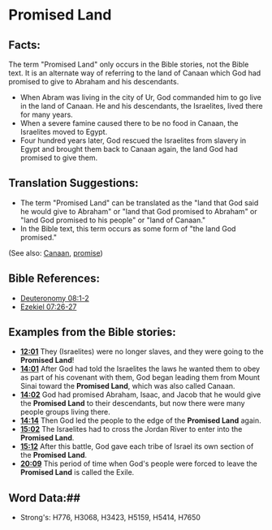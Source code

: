 # Promised Land #

## Facts: ##

The term "Promised Land" only occurs in the Bible stories, not the Bible text. It is an alternate way of referring to the land of Canaan which God had promised to give to Abraham and his descendants.

* When Abram was living in the city of Ur, God commanded him to go live in the land of Canaan. He and his descendants, the Israelites, lived there for many years.
* When a severe famine caused there to be no food in Canaan, the Israelites moved to Egypt.
* Four hundred years later, God rescued the Israelites from slavery in Egypt and brought them back to Canaan again, the land God had promised to give them.

## Translation Suggestions: ##

* The term "Promised Land" can be translated as the "land that God said he would give to Abraham" or "land that God promised to Abraham" or "land God promised to his people" or "land of Canaan."
* In the Bible text, this term occurs as some form of "the land God promised."

(See also: [Canaan](../names/canaan.md), [promise](promise.md))

## Bible References: ##

* [Deuteronomy 08:1-2](rc://en/tn/help/deu/08/01)
* [Ezekiel 07:26-27](rc://en/tn/help/ezk/07/26)

## Examples from the Bible stories: ##

* __[12:01](rc://en/tn/help/obs/12/01)__ They (Israelites) were no longer slaves, and they were going to the __Promised Land__!
* __[14:01](rc://en/tn/help/obs/14/01)__ After God had told the Israelites the laws he wanted them to obey as part of his covenant with them, God began leading them from Mount Sinai toward the __Promised Land__, which was also called Canaan.
* __[14:02](rc://en/tn/help/obs/14/02)__ God had promised Abraham, Isaac, and Jacob that he would give the __Promised Land__  to their descendants, but now there were many people groups living there.
* __[14:14](rc://en/tn/help/obs/14/14)__ Then God led the people to the edge of the __Promised Land__  again.
* __[15:02](rc://en/tn/help/obs/15/02)__ The Israelites had to cross the Jordan River to enter into the __Promised Land__.
* __[15:12](rc://en/tn/help/obs/15/12)__ After this battle, God gave each tribe of Israel its own section of the __Promised Land__.
* __[20:09](rc://en/tn/help/obs/20/09)__ This period of time when God's people were forced to leave the __Promised Land__  is called the Exile.


## Word Data:##

* Strong's: H776, H3068, H3423, H5159, H5414, H7650
